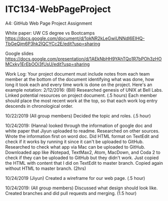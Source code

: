 # ITC134-WebPageProject
A4: GitHub Web Page Project Assignment

White paper: UW CS degree vs Bootcamps
https://docs.google.com/document/d/1okNR2kLeGwiUNNdI6EIHQ-TbGeQjm6P3hk2lQCYCc2E/edit?usp=sharing

Google slides
https://docs.google.com/presentation/d/1AEkNbHH9YAhTQo1R7bPOh3zHOMCxky1ErEbOOi3fUsU/edit?usp=sharing

Work Log: Your project document must include notes from each team member at the bottom of the document identifying what was done, how long it took each and every time work is done on the project.  Here's an example notation:
2/12/2016: (Bill) Researched genesis of UNIX at Bell Labs.  Linked potential resources on project document.  (.5 hours)
Each member should place the most recent work at the top, so that each work log entry descends in chronological order. 

10/22/2019 (All group members) Decided the topic and roles. (.5 hour)

10/24/2019: (Hanna) looked through the information of google doc and white paper that Jiyun uploaded to readme. Researched on other sources. Wrote the information first on word doc. Did HTML format on TextEdit and check if it works by running it since it can't be uploaded to GitHub. Researched to check what app via Mac can be uploaded to GitHub. Downloaded app like iNotepad, TextMax2, Atom, MacDown, and Coda 2 to check if they can be uploaded to GitHub but they didn't work. Just copied the HTML with content that I did on TextEdit to master branch. Copied again without HTML to master branch. (2hrs)

10/24/2019 (Jiyun) Created a wireframe for our web page. (.5 hour)

10/24/2019: (All group members) Discussed what design should look like. Created branches and did pull requests and merging. (1.5 hour)
